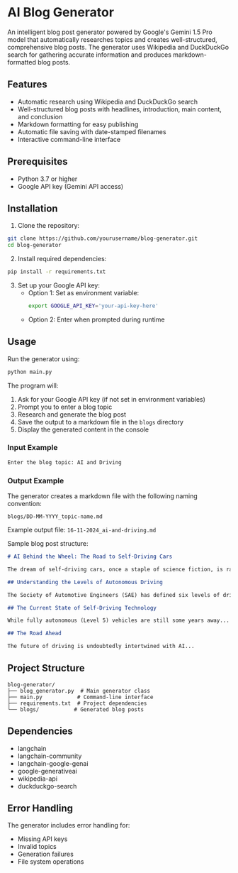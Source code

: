 # AI Blog Generator

An intelligent blog post generator powered by Google's Gemini 1.5 Pro model that automatically researches topics and creates well-structured, comprehensive blog posts. The generator uses Wikipedia and DuckDuckGo search for gathering accurate information and produces markdown-formatted blog posts.

## Features

- Automatic research using Wikipedia and DuckDuckGo search
- Well-structured blog posts with headlines, introduction, main content, and conclusion
- Markdown formatting for easy publishing
- Automatic file saving with date-stamped filenames
- Interactive command-line interface

## Prerequisites

- Python 3.7 or higher
- Google API key (Gemini API access)

## Installation

1. Clone the repository:
```bash
git clone https://github.com/yourusername/blog-generator.git
cd blog-generator
```

2. Install required dependencies:
```bash
pip install -r requirements.txt
```

3. Set up your Google API key:
   - Option 1: Set as environment variable:
     ```bash
     export GOOGLE_API_KEY='your-api-key-here'
     ```
   - Option 2: Enter when prompted during runtime

## Usage

Run the generator using:
```bash
python main.py
```

The program will:
1. Ask for your Google API key (if not set in environment variables)
2. Prompt you to enter a blog topic
3. Research and generate the blog post
4. Save the output to a markdown file in the `blogs` directory
5. Display the generated content in the console

### Input Example

```bash
Enter the blog topic: AI and Driving
```

### Output Example

The generator creates a markdown file with the following naming convention:
```
blogs/DD-MM-YYYY_topic-name.md
```

Example output file: `16-11-2024_ai-and-driving.md`

Sample blog post structure:
```markdown
# AI Behind the Wheel: The Road to Self-Driving Cars

The dream of self-driving cars, once a staple of science fiction, is rapidly approaching reality...

## Understanding the Levels of Autonomous Driving

The Society of Automotive Engineers (SAE) has defined six levels of driving automation...

## The Current State of Self-Driving Technology

While fully autonomous (Level 5) vehicles are still some years away...

## The Road Ahead

The future of driving is undoubtedly intertwined with AI...
```

## Project Structure

```
blog-generator/
├── blog_generator.py  # Main generator class
├── main.py           # Command-line interface
├── requirements.txt  # Project dependencies
└── blogs/           # Generated blog posts
```

## Dependencies

- langchain
- langchain-community
- langchain-google-genai
- google-generativeai
- wikipedia-api
- duckduckgo-search

## Error Handling

The generator includes error handling for:
- Missing API keys
- Invalid topics
- Generation failures
- File system operations
